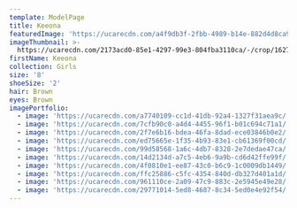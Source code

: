 ```yaml
---
template: ModelPage
title: Keeona
featuredImage: 'https://ucarecdn.com/a4f9db3f-2fbb-4989-b14e-882d4d8ca929/'
imageThumbnail: >-
  https://ucarecdn.com/2173acd0-85e1-4297-99e3-804fba3110ca/-/crop/1627x2212/0,0/-/preview/
firstName: Keeona
collection: Girls
size: '8'
shoeSize: '2'
hair: Brown
eyes: Brown
imagePortfolio:
  - image: 'https://ucarecdn.com/a7740109-cc1d-41db-92a4-1327f31aea9c/'
  - image: 'https://ucarecdn.com/7cfb90c0-a4d4-4455-96f1-b01c694c71a1/'
  - image: 'https://ucarecdn.com/2f7e6b16-bdea-46fa-8dad-ece03846b0e2/'
  - image: 'https://ucarecdn.com/ed75665e-1f35-4b93-83e1-cb61369f00cd/'
  - image: 'https://ucarecdn.com/99d58568-1a6c-4db7-8328-2e7dedae47ca/'
  - image: 'https://ucarecdn.com/14d2134d-a7c5-4eb6-9a9b-cd6d42ffe99f/'
  - image: 'https://ucarecdn.com/4f0810e1-ee87-43c0-b6c9-1c0009db1449/'
  - image: 'https://ucarecdn.com/ffc25886-c5fc-4354-840d-db327d401a1d/'
  - image: 'https://ucarecdn.com/961110ce-2a09-47c9-883c-2e5945e49e28/'
  - image: 'https://ucarecdn.com/29771014-5ed8-4687-8c34-5ed0e4e92f54/'
---
```


